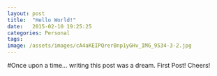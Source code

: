 ```yaml
---
layout: post
title:  "Hello World!"
date:   2015-02-10 19:25:25
categories: Personal
tags: 
image: /assets/images/cA4aKEIPQrerBnp1yGHv_IMG_9534-3-2.jpg
---
```

#Once upon a time... 
writing this post was a dream.
First Post!
Cheers!